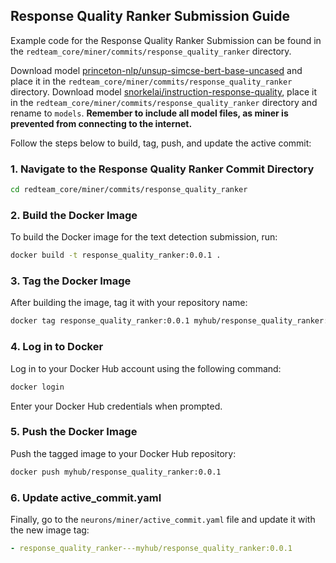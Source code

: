
## Response Quality Ranker Submission Guide

Example code for the Response Quality Ranker Submission can be found in the `redteam_core/miner/commits/response_quality_ranker` directory. 

Download model [princeton-nlp/unsup-simcse-bert-base-uncased](https://huggingface.co/princeton-nlp/unsup-simcse-bert-base-uncased) and place it in the `redteam_core/miner/commits/response_quality_ranker` directory.
Download model [snorkelai/instruction-response-quality](https://huggingface.co/snorkelai/instruction-response-quality), place it in the `redteam_core/miner/commits/response_quality_ranker` directory and rename to `models`.  **Remember to include all model files, as miner is prevented from connecting to the internet.**

Follow the steps below to build, tag, push, and update the active commit:

### 1. Navigate to the Response Quality Ranker Commit Directory
```bash
cd redteam_core/miner/commits/response_quality_ranker
```

### 2. Build the Docker Image
To build the Docker image for the text detection submission, run:
```bash
docker build -t response_quality_ranker:0.0.1 .
```

### 3. Tag the Docker Image
After building the image, tag it with your repository name:
```bash
docker tag response_quality_ranker:0.0.1 myhub/response_quality_ranker:0.0.1
```

### 4. Log in to Docker
Log in to your Docker Hub account using the following command:
```bash
docker login
```
Enter your Docker Hub credentials when prompted.

### 5. Push the Docker Image
Push the tagged image to your Docker Hub repository:
```bash
docker push myhub/response_quality_ranker:0.0.1
```

### 6. Update active_commit.yaml
Finally, go to the `neurons/miner/active_commit.yaml` file and update it with the new image tag:

```yaml
- response_quality_ranker---myhub/response_quality_ranker:0.0.1
```


